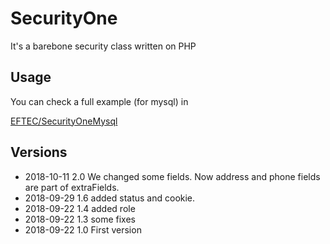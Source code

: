 # SecurityOne
It's a barebone security class written on PHP

## Usage

You can check a full example (for mysql) in

[EFTEC/SecurityOneMysql](https://github.com/EFTEC/SecurityOneMysql)


## Versions

* 2018-10-11 2.0 We changed some fields. Now address and phone fields are part of extraFields.
* 2018-09-29 1.6 added status and cookie.
* 2018-09-22 1.4 added role
* 2018-09-22 1.3 some fixes
* 2018-09-22 1.0 First version

